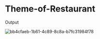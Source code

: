 # Theme-of-Restaurant

Output

![bb4cfaeb-1b61-4c89-8c8a-b7fc31984f78](https://user-images.githubusercontent.com/114070689/196413075-07b285b9-bad3-4ddc-a0d7-14d4fc540944.png)
